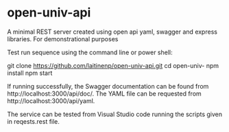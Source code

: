 # open-univ-api
A minimal REST server created using open api yaml, swagger and express libraries.
For demonstrational purposes

Test run sequence using the command line or power shell:

git clone https://github.com/laitinenp/open-univ-api.git
cd open-univ-
npm install
npm start

If running successfully, the Swagger documentation can be found from http://localhost:3000/api/doc/. The YAML file can be requested from http://localhost:3000/api/yaml.

The service can be tested from Visual Studio code running the scripts given in reqests.rest file.